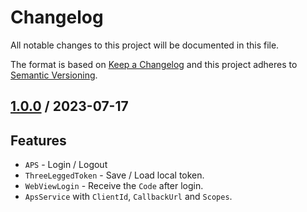 # Changelog
All notable changes to this project will be documented in this file.

The format is based on [Keep a Changelog](http://keepachangelog.com/en/1.0.0/)
and this project adheres to [Semantic Versioning](http://semver.org/spec/v2.0.0.html).

## [1.0.0]  / 2023-07-17
## Features
* `APS` - Login / Logout 
* `ThreeLeggedToken` - Save / Load local token.
* `WebViewLogin` - Receive the `Code` after login.
* `ApsService` with `ClientId`, `CallbackUrl` and `Scopes`.

[vNext]: ../../compare/1.0.0...HEAD
[1.0.0]: ../../compare/1.0.0